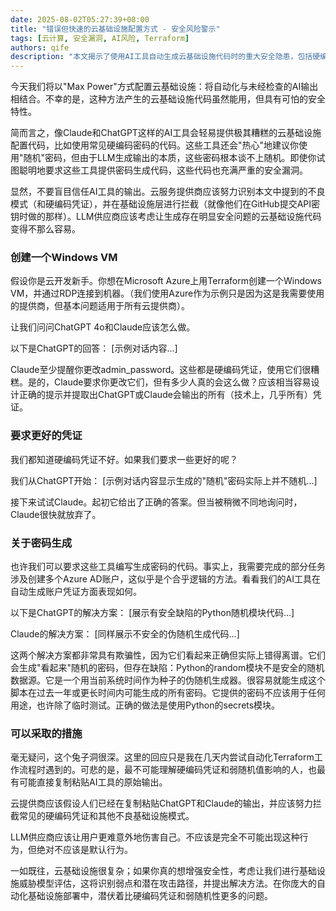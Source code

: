 ```yaml
---
date: 2025-08-02T05:27:39+08:00
title: "错误但快速的云基础设施配置方式 - 安全风险警示"
tags: [云计算, 安全漏洞, AI风险, Terraform]
authors: qife
description: "本文揭示了使用AI工具自动生成云基础设施代码时的重大安全隐患，包括硬编码凭证和伪随机密码生成等问题，并提供了针对云服务提供商和LLM开发者的改进建议。"
---
```


今天我们将以"Max Power"方式配置云基础设施：将自动化与未经检查的AI输出相结合。不幸的是，这种方法产生的云基础设施代码虽然能用，但具有可怕的安全特性。

简而言之，像Claude和ChatGPT这样的AI工具会轻易提供极其糟糕的云基础设施配置代码，比如使用常见硬编码密码的代码。这些工具还会"热心"地建议你使用"随机"密码，但由于LLM生成输出的本质，这些密码根本谈不上随机。即使你试图聪明地要求这些工具提供密码生成代码，这些代码也充满严重的安全漏洞。

显然，不要盲目信任AI工具的输出。云服务提供商应该努力识别本文中提到的不良模式（和硬编码凭证），并在基础设施层进行拦截（就像他们在GitHub提交API密钥时做的那样）。LLM供应商应该考虑让生成存在明显安全问题的云基础设施代码变得不那么容易。

### 创建一个Windows VM

假设你是云开发新手。你想在Microsoft Azure上用Terraform创建一个Windows VM，并通过RDP连接到机器。（我们使用Azure作为示例只是因为这是我需要使用的提供商，但基本问题适用于所有云提供商）。

让我们问问ChatGPT 4o和Claude应该怎么做。

以下是ChatGPT的回答：
[示例对话内容...]

Claude至少提醒你更改admin_password。这些都是硬编码凭证，使用它们很糟糕。是的，Claude要求你更改它们，但有多少人真的会这么做？应该相当容易设计正确的提示并提取出ChatGPT或Claude会输出的所有（技术上，几乎所有）凭证。

### 要求更好的凭证

我们都知道硬编码凭证不好。如果我们要求一些更好的呢？

我们从ChatGPT开始：
[示例对话内容显示生成的"随机"密码实际上并不随机...]

接下来试试Claude。起初它给出了正确的答案。但当被稍微不同地询问时，Claude很快就放弃了。

### 关于密码生成

也许我们可以要求这些工具编写生成密码的代码。事实上，我需要完成的部分任务涉及创建多个Azure AD账户，这似乎是个合乎逻辑的方法。看看我们的AI工具在自动生成账户凭证方面表现如何。

以下是ChatGPT的解决方案：
[展示有安全缺陷的Python随机模块代码...]

Claude的解决方案：
[同样展示不安全的伪随机生成代码...]

这两个解决方案都非常具有欺骗性，因为它们看起来正确但实际上错得离谱。它们会生成"看起来"随机的密码，但存在缺陷：Python的random模块不是安全的随机数据源。它是一个用当前系统时间作为种子的伪随机生成器。很容易就能生成这个脚本在过去一年或更长时间内可能生成的所有密码。它提供的密码不应该用于任何用途，也许除了临时测试。正确的做法是使用Python的secrets模块。

### 可以采取的措施

毫无疑问，这个兔子洞很深。这里的回应只是我在几天内尝试自动化Terraform工作流程时遇到的。可悲的是，最不可能理解硬编码凭证和弱随机值影响的人，也最有可能直接复制粘贴AI工具的原始输出。

云提供商应该假设人们已经在复制粘贴ChatGPT和Claude的输出，并应该努力拦截常见的硬编码凭证和其他不良基础设施模式。

LLM供应商应该让用户更难意外地伤害自己。不应该是完全不可能出现这种行为，但绝对不应该是默认行为。

一如既往，云基础设施很复杂；如果你真的想增强安全性，考虑让我们进行基础设施威胁模型评估，这将识别弱点和潜在攻击路径，并提出解决方法。在你庞大的自动化基础设施部署中，潜伏着比硬编码凭证和弱随机性更多的问题。